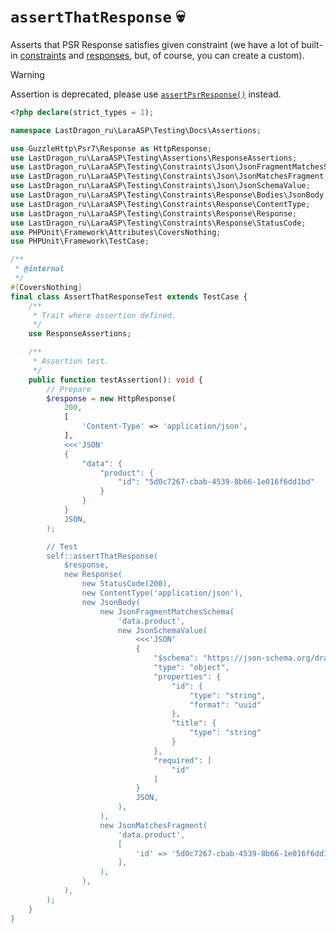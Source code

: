 # `assertThatResponse` 💀

Asserts that PSR Response satisfies given constraint (we have a lot of built-in [constraints](../../src/Constraints/Response) and [responses](../../src/Responses), but, of course, you can create a custom).

> [!WARNING]
>
> Assertion is deprecated, please use [`assertPsrResponse()`](./AssertPsrResponse.md) instead.

[include:example]: ./AssertThatResponseTest.php
[//]: # (start: 9cd844a98ef71c3212e9430a278a7be03d8886d6de1e46165472c9f6c4b88f72)
[//]: # (warning: Generated automatically. Do not edit.)

```php
<?php declare(strict_types = 1);

namespace LastDragon_ru\LaraASP\Testing\Docs\Assertions;

use GuzzleHttp\Psr7\Response as HttpResponse;
use LastDragon_ru\LaraASP\Testing\Assertions\ResponseAssertions;
use LastDragon_ru\LaraASP\Testing\Constraints\Json\JsonFragmentMatchesSchema;
use LastDragon_ru\LaraASP\Testing\Constraints\Json\JsonMatchesFragment;
use LastDragon_ru\LaraASP\Testing\Constraints\Json\JsonSchemaValue;
use LastDragon_ru\LaraASP\Testing\Constraints\Response\Bodies\JsonBody;
use LastDragon_ru\LaraASP\Testing\Constraints\Response\ContentType;
use LastDragon_ru\LaraASP\Testing\Constraints\Response\Response;
use LastDragon_ru\LaraASP\Testing\Constraints\Response\StatusCode;
use PHPUnit\Framework\Attributes\CoversNothing;
use PHPUnit\Framework\TestCase;

/**
 * @internal
 */
#[CoversNothing]
final class AssertThatResponseTest extends TestCase {
    /**
     * Trait where assertion defined.
     */
    use ResponseAssertions;

    /**
     * Assertion test.
     */
    public function testAssertion(): void {
        // Prepare
        $response = new HttpResponse(
            200,
            [
                'Content-Type' => 'application/json',
            ],
            <<<'JSON'
            {
                "data": {
                    "product": {
                        "id": "5d0c7267-cbab-4539-8b66-1e016f6dd1bd"
                    }
                }
            }
            JSON,
        );

        // Test
        self::assertThatResponse(
            $response,
            new Response(
                new StatusCode(200),
                new ContentType('application/json'),
                new JsonBody(
                    new JsonFragmentMatchesSchema(
                        'data.product',
                        new JsonSchemaValue(
                            <<<'JSON'
                            {
                                "$schema": "https://json-schema.org/draft/2020-12/schema",
                                "type": "object",
                                "properties": {
                                    "id": {
                                        "type": "string",
                                        "format": "uuid"
                                    },
                                    "title": {
                                        "type": "string"
                                    }
                                },
                                "required": [
                                    "id"
                                ]
                            }
                            JSON,
                        ),
                    ),
                    new JsonMatchesFragment(
                        'data.product',
                        [
                            'id' => '5d0c7267-cbab-4539-8b66-1e016f6dd1bd',
                        ],
                    ),
                ),
            ),
        );
    }
}
```

[//]: # (end: 9cd844a98ef71c3212e9430a278a7be03d8886d6de1e46165472c9f6c4b88f72)
